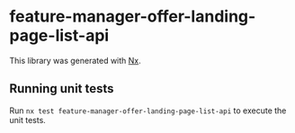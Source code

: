 # feature-manager-offer-landing-page-list-api

This library was generated with [Nx](https://nx.dev).

## Running unit tests

Run `nx test feature-manager-offer-landing-page-list-api` to execute the unit tests.
